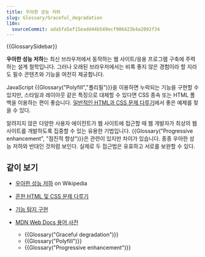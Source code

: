```yaml
---
title: 우아한 성능 저하
slug: Glossary/Graceful_degradation
l10n:
  sourceCommit: ada5fa5ef15eadd44b549ecf906423b4a2092f34
---
```


{{GlossarySidebar}}

**우아한 성능 저하**는 최신 브라우저에서 동작하는 웹 사이트/응용 프로그램 구축에 주력하는 설계 철학입니다. 그러나 오래된 브라우저에서는 비록 좋지 않은 경험이라 할 지라도 필수 콘텐츠와 기능을 여전히 제공합니다.

JavaScript {{Glossary("Polyfill","폴리필")}}을 이용하면 누락되는 기능을 구현할 수 있지만, 스타일과 레이아웃 같은 특징으로 대체할 수 있다면 CSS 종속 또는 HTML 폴백을 이용하는 편이 좋습니다. [일반적인 HTML과 CSS 문제 다루기](/ko/docs/Learn/Tools_and_testing/Cross_browser_testing/HTML_and_CSS)에서 좋은 예제를 찾을 수 있다.

알려지지 않은 다양한 사용자 에이전트가 웹 사이트에 접근할 때 웹 개발자가 최상의 웹 사이트를 개발하도록 집중할 수 있는 유용한 기법입니다. {{Glossary("Progressive enhancement", "점진적 향상")}}은 관련이 있지만 차이가 있습니다. 종종 우아한 성능 저하와 반대인 것처럼 보인다. 실제로 두 접근법은 유효하고 서로를 보완할 수 있다.

## 같이 보기

- [우아한 성능 저하](https://en.wikipedia.org/wiki/Graceful_degradation) on Wikipedia
- [흔한 HTML 및 CSS 문제 다루기](/ko/docs/Learn/Tools_and_testing/Cross_browser_testing/HTML_and_CSS)
- [기능 탐지 구현](/ko/docs/Learn/Tools_and_testing/Cross_browser_testing/Feature_detection)
- [MDN Web Docs 용어 사전](/ko/docs/Glossary)

  - {{Glossary("Graceful degradation")}}
  - {{Glossary("Polyfill")}}
  - {{Glossary("Progressive enhancement")}}
